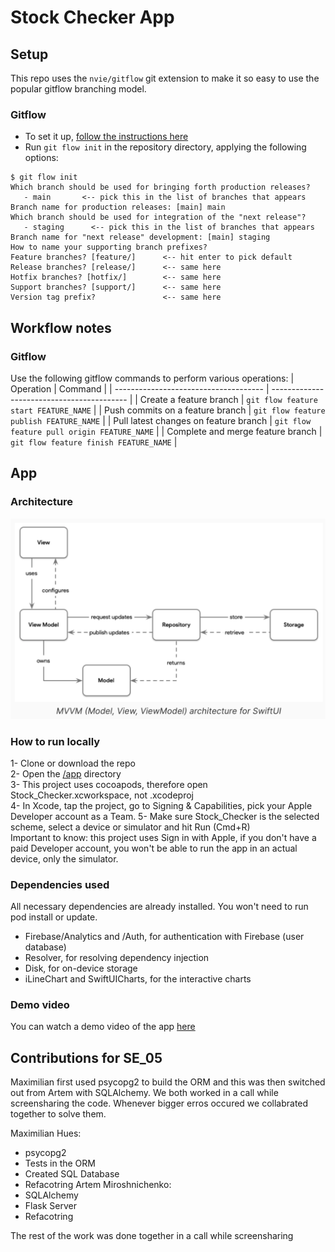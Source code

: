 # Stock Checker App

## Setup

This repo uses the `nvie/gitflow` git extension to make it so easy to use the
popular gitflow branching model.

### Gitflow

- To set it up, [follow the instructions here](https://github.com/nvie/gitflow/wiki/Installation)
- Run `git flow init` in the repository directory, applying the following options:

```
$ git flow init
Which branch should be used for bringing forth production releases?
   - main       <-- pick this in the list of branches that appears
Branch name for production releases: [main] main
Which branch should be used for integration of the "next release"?
   - staging      <-- pick this in the list of branches that appears
Branch name for "next release" development: [main] staging
How to name your supporting branch prefixes?
Feature branches? [feature/]      <-- hit enter to pick default
Release branches? [release/]      <-- same here
Hotfix branches? [hotfix/]        <-- same here
Support branches? [support/]      <-- same here
Version tag prefix?               <-- same here
```

## Workflow notes

### Gitflow

Use the following gitflow commands to perform various operations:
| Operation | Command |
| ------------------------------------- | ------------------------------------------ |
| Create a feature branch | `git flow feature start FEATURE_NAME` |
| Push commits on a feature branch | `git flow feature publish FEATURE_NAME` |
| Pull latest changes on feature branch | `git flow feature pull origin FEATURE_NAME` |
| Complete and merge feature branch | `git flow feature finish FEATURE_NAME` |

## App

### Architecture
![mvvm](./mvvm.png)

### How to run locally
1- Clone or download the repo  
2- Open the [/app](./app) directory  
3- This project uses cocoapods, therefore open Stock_Checker.xcworkspace, not .xcodeproj  
4- In Xcode, tap the project, go to Signing & Capabilities, pick your Apple Developer account as a Team. 
5- Make sure Stock_Checker is the selected scheme, select a device or simulator and hit Run (Cmd+R)  
Important to know: this project uses Sign in with Apple, if you don't have a paid Developer account, you won't be able to run the app in an actual device, only the simulator.

### Dependencies used
All necessary dependencies are already installed. You won't need to run pod install or update.
- Firebase/Analytics and /Auth, for authentication with Firebase (user database)
- Resolver, for resolving dependency injection
- Disk, for on-device storage
- iLineChart and SwiftUICharts, for the interactive charts

### Demo video
You can watch a demo video of the app [here](https://youtu.be/nYtJxTl_pqo)

## Contributions for SE_05

Maximilian first used psycopg2 to build the ORM and this was then switched out from Artem with SQLAlchemy. 
We both worked in a call while screensharing the code.
Whenever bigger erros occured we collabrated together to solve them.

Maximilian Hues: 
- psycopg2
- Tests in the ORM
- Created SQL Database
- Refacotring
Artem Miroshnichenko:
- SQLAlchemy
- Flask Server
- Refacotring

The rest of the work was done together in a call while screensharing 
